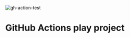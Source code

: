 ![gh-action-test](https://github.com/bhamail/gh-action-test/workflows/Go/badge.svg)

GitHub Actions play project
===========================

